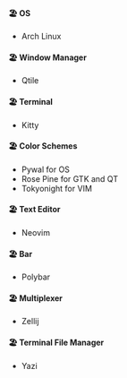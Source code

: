 #### 🏖️ OS
- Arch Linux
  
#### 🏖️ Window Manager 
- Qtile
  
#### 🏖️ Terminal
- Kitty

#### 🏖️  Color Schemes
- Pywal for OS 
- Rose Pine for GTK and QT
- Tokyonight for VIM

#### 🏖️ Text Editor
- Neovim

#### 🏖️ Bar
- Polybar

#### 🏖️ Multiplexer
- Zellij

#### 🏖️ Terminal File Manager
- Yazi
